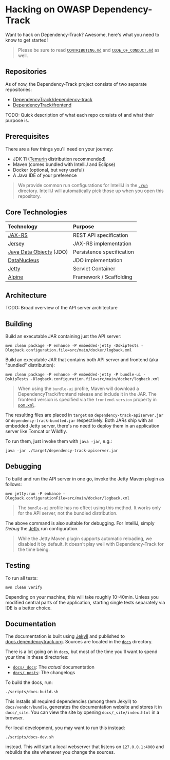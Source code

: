 # Hacking on OWASP Dependency-Track

Want to hack on Dependency-Track? Awesome, here's what you need to know to get started!

> Please be sure to read [`CONTRIBUTING.md`](./CONTRIBUTING.md) and 
> [`CODE_OF_CONDUCT.md`](./CODE_OF_CONDUCT.md) as well.

## Repositories

As of now, the Dependency-Track project consists of two separate repositories:

* [DependencyTrack/dependency-track](https://github.com/DependencyTrack/dependency-track)
* [DependencyTrack/frontend](https://github.com/DependencyTrack/frontend)

TODO: Quick description of what each repo consists of and what their purpose is.

## Prerequisites

There are a few things you'll need on your journey:

* JDK 11 ([Temurin](https://adoptium.net/temurin/releases) distribution recommended)
* Maven (comes bundled with IntelliJ and Eclipse)
* Docker (optional, but very useful)
* A Java IDE of your preference

> We provide common run configurations for IntelliJ in the [`.run`](./.run) directory. 
> IntelliJ will automatically pick those up when you open this repository. 

## Core Technologies

| Technology                                                                                  | Purpose                   |
|:--------------------------------------------------------------------------------------------|:--------------------------|
| [JAX-RS](https://projects.eclipse.org/projects/ee4j.rest)                                   | REST API specification    |
| [Jersey](https://eclipse-ee4j.github.io/jersey/)                                            | JAX-RS implementation     |
| [Java Data Objects](https://db.apache.org/jdo/) (JDO)                                       | Persistence specification |
| [DataNucleus](https://www.datanucleus.org/products/accessplatform/jdo/getting_started.html) | JDO implementation        |
| [Jetty](https://www.eclipse.org/jetty/)                                                     | Servlet Container         |
| [Alpine](https://github.com/stevespringett/Alpine)                                          | Framework / Scaffolding   |

## Architecture

TODO: Broad overview of the API server architecture

## Building

Build an executable JAR containing just the API server:

```shell
mvn clean package -P enhance -P embedded-jetty -DskipTests -Dlogback.configuration.file=src/main/docker/logback.xml
```

Build an executable JAR that contains both API server and frontend (aka "bundled" distribution):

```shell
mvn clean package -P enhance -P embedded-jetty -P bundle-ui -DskipTests -Dlogback.configuration.file=src/main/docker/logback.xml
```

> When using the `bundle-ui` profile, Maven will download a DependencyTrack/frontend release and include it in the JAR.
> The frontend version is specified via the `frontend.version` property in [`pom.xml`](./pom.xml).

The resulting files are placed in `target` as `dependency-track-apiserver.jar` or `dependency-track-bundled.jar` respectively.
Both JARs ship with an embedded Jetty server, there's no need to deploy them in an application server like Tomcat or Wildfly.

To run them, just invoke them with `java -jar`, e.g.:

```shell
java -jar ./target/dependency-track-apiserver.jar
```

## Debugging

To build and run the API server in one go, invoke the Jetty Maven plugin as follows:

```shell
mvn jetty:run -P enhance -Dlogback.configurationFile=src/main/docker/logback.xml
```

> The `bundle-ui` profile has no effect using this method. 
> It works only for the API server, not the bundled distribution.

The above command is also suitable for debugging. For IntelliJ, simply *Debug* the [Jetty](./.run/Jetty.run.xml) run configuration.

> While the Jetty Maven plugin supports automatic reloading, we disabled it by default. 
> It doesn't play well with Dependency-Track for the time being.

## Testing

To run all tests:

```shell
mvn clean verify
```

Depending on your machine, this will take roughly 10-40min. Unless you modified central parts of the application,
starting single tests separately via IDE is a better choice. 

## Documentation

The documentation is built using [Jekyll](https://jekyllrb.com/) and published to 
[docs.dependencytrack.org](https://docs.dependecytrack.org). Sources are located in the [`docs`](./docs) directory.

There is a lot going on in `docs`, but most of the time you'll want to spend your time in these directories:

* [`docs/_docs`](./docs/_docs): The *actual* documentation
* [`docs/_posts`](./docs/_posts): The changelogs

To build the docs, run:

```shell
./scripts/docs-build.sh
```

This installs all required dependencies (among them Jekyll) to `docs/vendor/bundle`, generates the documentation
website and stores it in `docs/_site`. You can view the site by opening `docs/_site/index.html` in a browser.

For local development, you may want to run this instead: 
```shell
./scripts/docs-dev.sh
```

instead. This will start a local webserver that listens on `127.0.0.1:4000` and rebuilds the site whenever you change the sources.